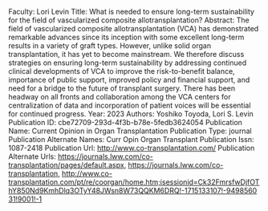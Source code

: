 Faculty: Lori Levin
Title: What is needed to ensure long-term sustainability for the field of vascularized composite allotransplantation?
Abstract: The field of vascularized composite allotransplantation (VCA) has demonstrated remarkable advances since its inception with some excellent long-term results in a variety of graft types. However, unlike solid organ transplantation, it has yet to become mainstream. We therefore discuss strategies on ensuring long-term sustainability by addressing continued clinical developments of VCA to improve the risk-to-benefit balance, importance of public support, improved policy and financial support, and need for a bridge to the future of transplant surgery. There has been headway on all fronts and collaboration among the VCA centers for centralization of data and incorporation of patient voices will be essential for continued progress.
Year: 2023
Authors: Yoshiko Toyoda, Lori S. Levin
Publication ID: cbe72709-293d-4f3b-b78e-5fedb3624054
Publication Name: Current Opinion in Organ Transplantation
Publication Type: journal
Publication Alternate Names: Curr Opin Organ Transplant
Publication Issn: 1087-2418
Publication Url: http://www.co-transplantation.com/
Publication Alternate Urls: https://journals.lww.com/co-transplantation/pages/default.aspx, https://journals.lww.com/co-transplantation, http://www.co-transplantation.com/pt/re/coorgan/home.htm;jsessionid=Ck32FmrsfwDjfOThY850Nd9KmhDlq3OTyY48JWsn8W73QQKM6DRQ!-1715133107!-949856031!9001!-1
